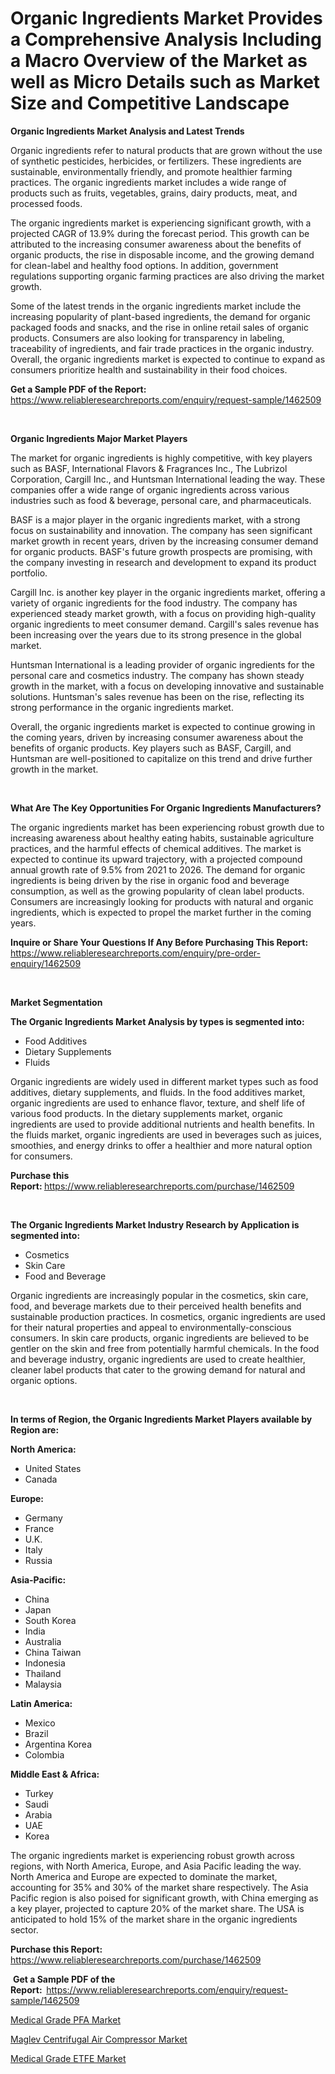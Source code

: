 <p><h1>Organic Ingredients Market Provides a Comprehensive Analysis Including a Macro Overview of the Market as well as Micro Details such as Market Size and Competitive Landscape</h1></p><p><strong>Organic Ingredients Market Analysis and Latest Trends</strong></p>
<p><p>Organic ingredients refer to natural products that are grown without the use of synthetic pesticides, herbicides, or fertilizers. These ingredients are sustainable, environmentally friendly, and promote healthier farming practices. The organic ingredients market includes a wide range of products such as fruits, vegetables, grains, dairy products, meat, and processed foods.</p><p>The organic ingredients market is experiencing significant growth, with a projected CAGR of 13.9% during the forecast period. This growth can be attributed to the increasing consumer awareness about the benefits of organic products, the rise in disposable income, and the growing demand for clean-label and healthy food options. In addition, government regulations supporting organic farming practices are also driving the market growth.</p><p>Some of the latest trends in the organic ingredients market include the increasing popularity of plant-based ingredients, the demand for organic packaged foods and snacks, and the rise in online retail sales of organic products. Consumers are also looking for transparency in labeling, traceability of ingredients, and fair trade practices in the organic industry. Overall, the organic ingredients market is expected to continue to expand as consumers prioritize health and sustainability in their food choices.</p></p>
<p><strong>Get a Sample PDF of the Report:&nbsp;</strong> <a href="https://www.reliableresearchreports.com/enquiry/request-sample/1462509">https://www.reliableresearchreports.com/enquiry/request-sample/1462509</a></p>
<p>&nbsp;</p>
<p><strong>Organic Ingredients Major Market Players</strong></p>
<p><p>The market for organic ingredients is highly competitive, with key players such as BASF, International Flavors & Fragrances Inc., The Lubrizol Corporation, Cargill Inc., and Huntsman International leading the way. These companies offer a wide range of organic ingredients across various industries such as food & beverage, personal care, and pharmaceuticals.</p><p>BASF is a major player in the organic ingredients market, with a strong focus on sustainability and innovation. The company has seen significant market growth in recent years, driven by the increasing consumer demand for organic products. BASF's future growth prospects are promising, with the company investing in research and development to expand its product portfolio.</p><p>Cargill Inc. is another key player in the organic ingredients market, offering a variety of organic ingredients for the food industry. The company has experienced steady market growth, with a focus on providing high-quality organic ingredients to meet consumer demand. Cargill's sales revenue has been increasing over the years due to its strong presence in the global market.</p><p>Huntsman International is a leading provider of organic ingredients for the personal care and cosmetics industry. The company has shown steady growth in the market, with a focus on developing innovative and sustainable solutions. Huntsman's sales revenue has been on the rise, reflecting its strong performance in the organic ingredients market.</p><p>Overall, the organic ingredients market is expected to continue growing in the coming years, driven by increasing consumer awareness about the benefits of organic products. Key players such as BASF, Cargill, and Huntsman are well-positioned to capitalize on this trend and drive further growth in the market.</p></p>
<p>&nbsp;</p>
<p><strong>What Are The Key Opportunities For Organic Ingredients Manufacturers?</strong></p>
<p><p>The organic ingredients market has been experiencing robust growth due to increasing awareness about healthy eating habits, sustainable agriculture practices, and the harmful effects of chemical additives. The market is expected to continue its upward trajectory, with a projected compound annual growth rate of 9.5% from 2021 to 2026. The demand for organic ingredients is being driven by the rise in organic food and beverage consumption, as well as the growing popularity of clean label products. Consumers are increasingly looking for products with natural and organic ingredients, which is expected to propel the market further in the coming years.</p></p>
<p><strong>Inquire or Share Your Questions If Any Before Purchasing This Report:</strong> <a href="https://www.reliableresearchreports.com/enquiry/pre-order-enquiry/1462509">https://www.reliableresearchreports.com/enquiry/pre-order-enquiry/1462509</a></p>
<p>&nbsp;</p>
<p><strong>Market Segmentation</strong></p>
<p><strong>The Organic Ingredients Market Analysis by types is segmented into:</strong></p>
<p><ul><li>Food Additives</li><li>Dietary Supplements</li><li>Fluids</li></ul></p>
<p><p>Organic ingredients are widely used in different market types such as food additives, dietary supplements, and fluids. In the food additives market, organic ingredients are used to enhance flavor, texture, and shelf life of various food products. In the dietary supplements market, organic ingredients are used to provide additional nutrients and health benefits. In the fluids market, organic ingredients are used in beverages such as juices, smoothies, and energy drinks to offer a healthier and more natural option for consumers.</p></p>
<p><strong>Purchase this Report:&nbsp;</strong><a href="https://www.reliableresearchreports.com/purchase/1462509">https://www.reliableresearchreports.com/purchase/1462509</a></p>
<p>&nbsp;</p>
<p><strong>The Organic Ingredients Market Industry Research by Application is segmented into:</strong></p>
<p><ul><li>Cosmetics</li><li>Skin Care</li><li>Food and Beverage</li></ul></p>
<p><p>Organic ingredients are increasingly popular in the cosmetics, skin care, food, and beverage markets due to their perceived health benefits and sustainable production practices. In cosmetics, organic ingredients are used for their natural properties and appeal to environmentally-conscious consumers. In skin care products, organic ingredients are believed to be gentler on the skin and free from potentially harmful chemicals. In the food and beverage industry, organic ingredients are used to create healthier, cleaner label products that cater to the growing demand for natural and organic options.</p></p>
<p>&nbsp;</p>
<p><strong>In terms of Region, the Organic Ingredients Market Players available by Region are:</strong></p>
<p>
    <p> <strong> North America: </strong>
        <ul>
            <li>United States</li>
            <li>Canada</li>
        </ul>
        </p> 
    <p> <strong> Europe: </strong>
        <ul>
            <li>Germany</li>
            <li>France</li>
            <li>U.K.</li>
            <li>Italy</li>
            <li>Russia</li>
        </ul>
        </p> 
    <p> <strong> Asia-Pacific: </strong>
        <ul>
            <li>China</li>
            <li>Japan</li>
            <li>South Korea</li>
            <li>India</li>
            <li>Australia</li>
            <li>China Taiwan</li>
            <li>Indonesia</li>
            <li>Thailand</li>
            <li>Malaysia</li>
        </ul>
        </p> 
    <p> <strong> Latin America: </strong>
        <ul>
            <li>Mexico</li>
            <li>Brazil</li>
            <li>Argentina Korea</li>
            <li>Colombia</li>
        </ul>
        </p> 
    <p> <strong> Middle East & Africa: </strong>
        <ul>
            <li>Turkey</li>
            <li>Saudi</li>
            <li>Arabia</li>
            <li>UAE</li>
            <li>Korea</li>
        </ul>
    </p>
    </p>
<p><p>The organic ingredients market is experiencing robust growth across regions, with North America, Europe, and Asia Pacific leading the way. North America and Europe are expected to dominate the market, accounting for 35% and 30% of the market share respectively. The Asia Pacific region is also poised for significant growth, with China emerging as a key player, projected to capture 20% of the market share. The USA is anticipated to hold 15% of the market share in the organic ingredients sector.</p></p>
<p><strong>Purchase this Report: </strong><a href="https://www.reliableresearchreports.com/purchase/1462509">https://www.reliableresearchreports.com/purchase/1462509</a></p>
<p>&nbsp;<strong>Get a Sample PDF of the Report:&nbsp;&nbsp;</strong><a href="https://www.reliableresearchreports.com/enquiry/request-sample/1462509">https://www.reliableresearchreports.com/enquiry/request-sample/1462509</a></p>
<p><strong></strong></p>
<p><p><a href="https://view.publitas.com/reportprime-1/medical-grade-pfa-market-share-market-new-trends-analysis-report-by-type-by-application-by-end-use-by-region-and-segment-forecasts-2023-2030/">Medical Grade PFA Market</a></p><p><a href="https://view.publitas.com/reportprime-1/maglev-centrifugal-air-compressor-market-offers-provide-insightful-data-for-the-time-period-from-2023-to-2030-and-also-provide-analysis-based-on-application-type-and-region/">Maglev Centrifugal Air Compressor Market</a></p><p><a href="https://view.publitas.com/reportprime-1/medical-grade-etfe-market-size-and-growth-market-segmentation-regional-and-country-breakdowns-and-market-trends-for-period-from-2023-2030/">Medical Grade ETFE Market</a></p></p>